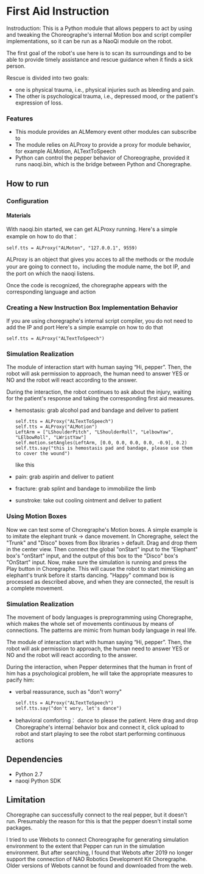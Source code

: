 # First Aid Instruction

Instroduction: This is a Python module that allows peppers to act by using and tweaking the Choreographe's internal Motion box and script compiler implementations, so it can be run as a NaoQi module on the robot.

The first goal of the robot's use here is to scan its surroundings and to be able to provide timely assistance and rescue guidance when it finds a sick person.

Rescue is divided into two goals: 
   * one is physical trauma, i.e., physical injuries such as bleeding and pain. 
   * The other is psychological trauma, i.e., depressed mood, or the patient's expression of loss.


### Features
* This module provides an ALMemory event other modules can subscribe to
* The module relies on ALProxy to provide a proxy for module behavior, for example ALMotion, ALTextToSpeech
* Python can control the pepper behavior of Choreographe, provided it runs naoqi.bin, which is the bridge between Python and Choregraphe.

## How to run

### Configuration

#### Materials

With naoqi.bin started, we can get ALProxy running.
Here's a simple example on how to do that：

```
self.tts = ALProxy("ALMoton", "127.0.0.1", 9559)
```
ALProxy is an object that gives you acces to all the methods or the module your are going to connect to，including the module name, the bot IP, and the port on which the naoqi listens.

Once the code is recognized, the choregraphe appears with the corresponding language and action

### Creating a New Instruction Box Implementation Behavior

If you are using choregraphe's internal script compiler, you do not need to add the IP and port
Here's a simple example on how to do that

```
self.tts = ALProxy("ALTextToSpeech")
```

### Simulation Realization

The module of interaction start with human saying “Hi, pepper”. Then, the robot will ask permission to approach, the human need to answer YES or NO and the robot will react according to the answer. 

During the interaction, the robot continues to ask about the injury, waiting for the patient's response and taking the corresponding first aid measures.

 * hemostasis: grab alcohol pad and bandage and deliver to patient
   ```
   self.tts = ALProxy("ALTextToSpeech")
   self.tts = ALProxy("ALMotion")
   LeftArm = ["LShoulderPitch", "LShoulderRoll", "LelbowYaw", "LElbowRoll", "LWristYaw"]
   self.motion.setAngles(LeftArm, [0.0, 0.0, 0.0, 0.0, -0.9], 0.2)
   self.tts.say("this is hemostasis pad and bandage, please use them to cover the wound")
   ```

   like this
 * pain: grab aspirin and deliver to patient
 * fracture: grab splint and bandage to immobilize the limb
 * sunstroke: take out cooling ointment and deliver to patient

### Using Motion Boxes

Now we can test some of Choregraphe's Motion boxes. A simple example is to imitate the elephant trunk -> dance movement. In Choregraphe, select the "Trunk" and "Disco" boxes from Box libraries > default. Drag and drop them in the center view. Then connect the global "onStart" input to the “Elephant" box's "onStart" input, and the output of this box to the "Disco" box's "OnStart" input. Now, make sure the simulation is running and press the Play button in Choregraphe. This will cause the robot to start mimicking an elephant's trunk before it starts dancing. "Happy" command box is processed as described above, and when they are connected, the result is a complete movement.

### Simulation Realization

The movement of body languages is preprogramming using Choregraphe, which makes the whole set of movements continuous by means of connections. The patterns are mimic from human body language in real life.

The module of interaction start with human saying “Hi, pepper”. Then, the robot will ask permission to approach, the human need to answer YES or NO and the robot will react according to the answer. 

During the interaction, when Pepper determines that the human in front of him has a psychological problem, he will take the appropriate measures to pacify him:     

* verbal reassurance, such as "don't worry"
   ```
   self.tts = ALProxy("ALTextToSpeech")
   self.tts.say("don't wory, let's dance")
   ```
* behavioral comforting： dance to please the patient.
  Here drag and drop Choregraphe's internal behavior box and connect it, click upload to robot and start playing to see the robot start performing continuous actions

## Dependencies
  
* Python 2.7
* naoqi Python SDK

## Limitation

Choregraphe can successfully connect to the real pepper, but it doesn't run. Presumably the reason for this is that the pepper doesn't install some packages.

I tried to use Webots to connect Choreographe for generating simulation environment to the extent that Pepper can run in the simulation environment. But after searching, I found that Webots after 2019 no longer support the connection of NAO Robotics Development Kit Choregraphe. Older versions of Webots cannot be found and downloaded from the web.


